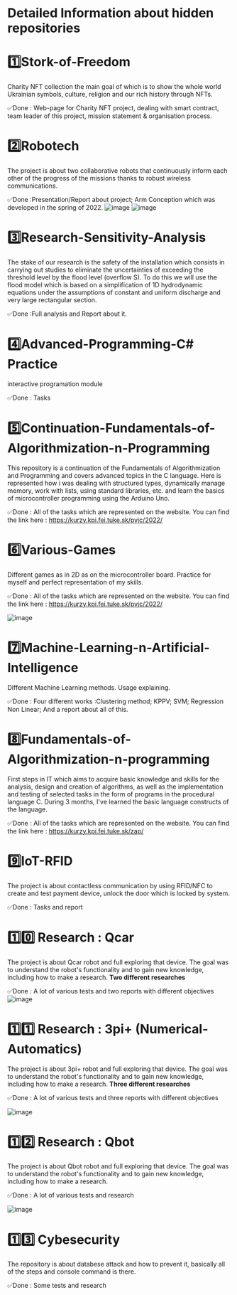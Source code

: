 # Detailed Information about hidden repositories

# 1️⃣Stork-of-Freedom  
Charity NFT collection the main goal of which is to show the whole world Ukrainian symbols, culture, religion and our rich history through NFTs.

✅Done : Web-page for Charity NFT project, dealing with smart contract, team leader of this project, mission statement & organisation process.

# 2️⃣Robotech 
The project is about two collaborative robots that continuously inform each other of the progress of the missions thanks to robust wireless communications.

✅Done :Presentation/Report about project; Arm Conception which was developed in the spring of 2022.
![image](https://user-images.githubusercontent.com/92337987/171135302-8c28dafa-5234-4cde-a031-b76b29530f51.png)
![image](https://user-images.githubusercontent.com/92337987/172055845-3ac96f7a-657c-4d10-8cbd-cc30dc166ac2.png)


# 3️⃣Research-Sensitivity-Analysis
The stake of our research is the safety of the installation which consists in carrying out studies to eliminate the uncertainties of exceeding the threshold level by the flood level (overflow S). To do this we will use the flood model which is based on a simplification of 1D hydrodynamic equations under the assumptions of constant and uniform discharge and very large rectangular section.

✅Done :Full analysis and Report about it.

# 4️⃣Advanced-Programming-C# Practice
interactive programation module

✅Done : Tasks 

# 5️⃣Continuation-Fundamentals-of-Algorithmization-n-Programming 
This repository is a continuation of the Fundamentals of Algorithmization and Programming and covers advanced topics in the C language. Here is represented how i was dealing with structured types, dynamically manage memory, work with lists, using standard libraries, etc. and learn the basics of microcontroller programming using the Arduino Uno.

✅Done : All of the tasks which are represented on the website. You can find the link here : https://kurzy.kpi.fei.tuke.sk/pvjc/2022/

# 6️⃣Various-Games 
Different games as in 2D as on the microcontroller board. Practice for myself and perfect representation of my skills.

✅Done : All of the tasks which are represented on the website. You can find the link here : https://kurzy.kpi.fei.tuke.sk/pvjc/2022/

![image](https://user-images.githubusercontent.com/92337987/171135752-8a330490-cb92-4d69-82b6-b0eae63333b8.png)

# 7️⃣Machine-Learning-n-Artificial-Intelligence 
Different Machine Learning methods. Usage explaining.

✅Done : Four different works :Clustering method; KPPV; SVM; Regression Non Linear; And a report about all of this.

# 8️⃣Fundamentals-of-Algorithmization-n-programming 
First steps in IT which aims to acquire basic knowledge and skills for the analysis, design and creation of algorithms, as well as the implementation and testing of selected tasks in the form of programs in the procedural language C. During 3 months, I've learned the basic language constructs of the language.

✅Done : All of the tasks which are represented on the website. You can find the link here : https://kurzy.kpi.fei.tuke.sk/zap/

# 9️⃣IoT-RFID 
The project is about contactless communication by using RFID/NFC to create and test payment device, unlock the door which is locked by system.

✅Done : Tasks and report

# 1️⃣0️⃣ Research : Qcar
The project is about Qcar robot and full exploring that device. The goal was to understand the robot's functionality and to gain new knowledge, including how to make a research. **Two different researches**

✅Done : A lot of various tests and two reports with different objectives
![image](https://user-images.githubusercontent.com/92337987/172062489-ff437165-1c1b-440b-b80d-b4c4694e796f.png)

# 1️⃣1️⃣ Research : 3pi+ (Numerical-Automatics)
The project is about 3pi+ robot and full exploring that device. The goal was to understand the robot's functionality and to gain new knowledge, including how to make a research. **Three different researches**

✅Done : A lot of various tests and three reports with different objectives

![image](https://user-images.githubusercontent.com/92337987/172062434-cac2017f-ac23-428c-a2a9-80ac708cce1a.png)

# 1️⃣2️⃣ Research : Qbot
The project is about Qbot robot and full exploring that device. The goal was to understand the robot's functionality and to gain new knowledge, including how to make a research. 

✅Done : A lot of various tests and research

![image](https://user-images.githubusercontent.com/92337987/172062401-4e283810-f503-43b2-bad7-421cd13e2107.png)

# 1️⃣3️⃣ Cybesecurity
The repository is about databese attack and how to prevent it, basically all of the steps and console command is there.

✅Done : Some tests and research
